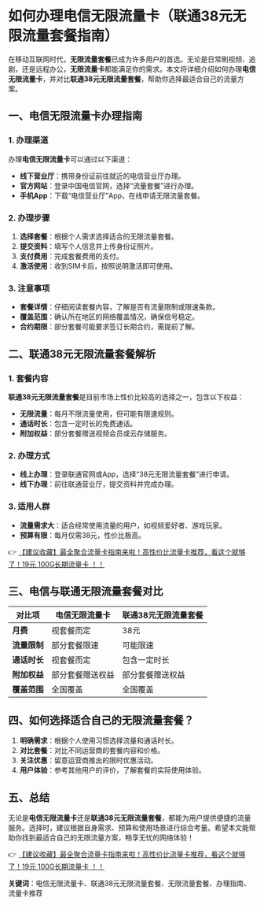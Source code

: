 # 如何办理电信无限流量卡（联通38元无限流量套餐指南）

在移动互联网时代，**无限流量套餐**已成为许多用户的首选。无论是日常刷视频、追剧，还是远程办公，**无限流量卡**都能满足你的需求。本文将详细介绍如何办理**电信无限流量卡**，并对比**联通38元无限流量套餐**，帮助你选择最适合自己的流量方案。

## 一、电信无限流量卡办理指南

### 1. 办理渠道
办理**电信无限流量卡**可以通过以下渠道：
- **线下营业厅**：携带身份证前往就近的电信营业厅办理。
- **官方网站**：登录中国电信官网，选择“流量套餐”进行办理。
- **手机App**：下载“电信营业厅”App，在线申请无限流量套餐。

### 2. 办理步骤
1. **选择套餐**：根据个人需求选择适合的无限流量套餐。
2. **提交资料**：填写个人信息并上传身份证照片。
3. **支付费用**：完成套餐费用的支付。
4. **激活使用**：收到SIM卡后，按照说明激活即可使用。

### 3. 注意事项
- **套餐详情**：仔细阅读套餐内容，了解是否有流量限制或限速条款。
- **覆盖范围**：确认所在地区的网络覆盖情况，确保信号稳定。
- **合约期限**：部分套餐可能要求签订长期合约，需提前了解。

## 二、联通38元无限流量套餐解析

### 1. 套餐内容
**联通38元无限流量套餐**是目前市场上性价比较高的选择之一，包含以下权益：
- **无限流量**：每月不限流量使用，但可能有限速规则。
- **通话时长**：包含一定时长的免费通话。
- **附加权益**：部分套餐赠送视频会员或云存储服务。

### 2. 办理方式
- **线上办理**：登录联通官网或App，选择“38元无限流量套餐”进行申请。
- **线下办理**：前往联通营业厅，提交资料并完成办理。

### 3. 适用人群
- **流量需求大**：适合经常使用流量的用户，如视频爱好者、游戏玩家。
- **预算有限**：每月仅需38元，性价比极高。

👉 [【建议收藏】最全聚合流量卡指南来啦！高性价比流量卡推荐，看这个就够了！19元 100G长期流量卡 ！！](https://bit.ly/Liuliangka)

## 三、电信与联通无限流量套餐对比

| 对比项         | 电信无限流量卡         | 联通38元无限流量套餐 |
|----------------|-----------------------|-----------------------|
| **月费**       | 视套餐而定            | 38元                  |
| **流量限制**   | 部分套餐限速          | 可能限速              |
| **通话时长**   | 视套餐而定            | 包含一定时长          |
| **附加权益**   | 部分套餐赠送权益      | 部分套餐赠送权益      |
| **覆盖范围**   | 全国覆盖              | 全国覆盖              |

## 四、如何选择适合自己的无限流量套餐？

1. **明确需求**：根据个人使用习惯选择流量和通话时长。
2. **对比套餐**：对比不同运营商的套餐内容和价格。
3. **关注优惠**：留意运营商推出的限时优惠活动。
4. **用户体验**：参考其他用户的评价，了解套餐的实际使用体验。

## 五、总结

无论是**电信无限流量卡**还是**联通38元无限流量套餐**，都能为用户提供便捷的流量服务。选择时，建议根据自身需求、预算和使用场景进行综合考量。希望本文能帮助你找到最适合自己的无限流量方案，畅享无忧的网络体验！

👉 [【建议收藏】最全聚合流量卡指南来啦！高性价比流量卡推荐，看这个就够了！19元 100G长期流量卡 ！！](https://bit.ly/Liuliangka)

**关键词**：电信无限流量卡、联通38元无限流量套餐、无限流量套餐、办理指南、流量卡推荐